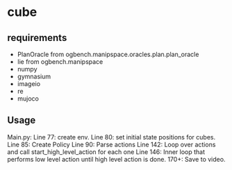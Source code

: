 # cube


## requirements 
- PlanOracle from ogbench.manipspace.oracles.plan.plan_oracle 
- lie from ogbench.manipspace
- numpy
- gymnasium
- imageio
- re
- mujoco


## Usage
Main.py:
Line 77: create env.
Line 80: set initial state positions for cubes.
Line 85: Create Policy
Line 90: Parse actions
Line 142: Loop over actions and call start_high_level_action for each one
Line 146: Inner loop that performs low level action until high level action is done.
170+: Save to video.

